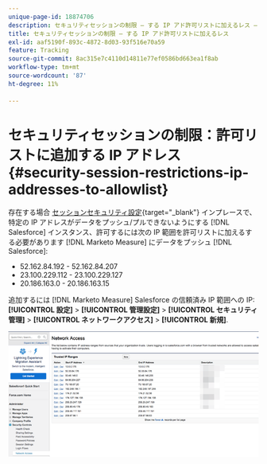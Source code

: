 ```yaml
---
unique-page-id: 18874706
description: セキュリティセッションの制限 — する IP アド許可リストに加えるレス — Marketo Measure — 製品ドキュメント
title: セキュリティセッションの制限 — する IP アド許可リストに加えるレス
exl-id: aaf5190f-893c-4872-8d03-93f516e70a59
feature: Tracking
source-git-commit: 8ac315e7c4110d14811e77ef0586bd663ea1f8ab
workflow-type: tm+mt
source-wordcount: '87'
ht-degree: 11%

---
```


# セキュリティセッションの制限：許可リストに追加する IP アドレス {#security-session-restrictions-ip-addresses-to-allowlist}

存在する場合 [セッションセキュリティ設定](https://help.salesforce.com/articleView?id=admin_sessions.htm&amp;type=0){target="_blank"} インプレースで、特定の IP アドレスがデータをプッシュ/プルできないようにする [!DNL Salesforce] インスタンス、許可するには次の IP 範囲を許可リストに加えるする必要があります [!DNL Marketo Measure] にデータをプッシュ [!DNL Salesforce]:

* 52.162.84.192 - 52.162.84.207
* 23.100.229.112 - 23.100.229.127
* 20.186.163.0 - 20.186.163.15

追加するには [!DNL Marketo Measure] Salesforce の信頼済み IP 範囲への IP: **[!UICONTROL 設定]** > **[!UICONTROL 管理設定]** > **[!UICONTROL セキュリティ管理]** > **[!UICONTROL ネットワークアクセス]** > **[!UICONTROL 新規]**.

![](assets/1.png)
